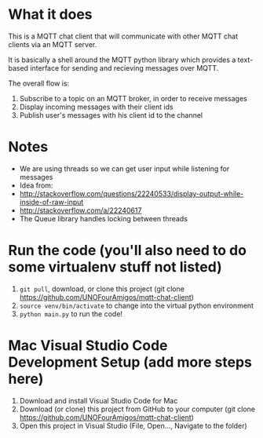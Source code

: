 # What it does
This is a MQTT chat client that will communicate with other MQTT chat clients via an MQTT server.

It is basically a shell around the MQTT python library which provides a text-based interface for sending and recieving messages over MQTT.

The overall flow is:

1. Subscribe to a topic on an MQTT broker, in order to receive messages
2. Display incoming messages with their client ids
3. Publish user's messages with his client id to the channel
 
# Notes
- We are using threads so we can get user input while listening for messages
 - Idea from:
  - http://stackoverflow.com/questions/22240533/display-output-while-inside-of-raw-input
  - http://stackoverflow.com/a/22240617
- The Queue library handles locking between threads

# Run the code (you'll also need to do some virtualenv stuff not listed)
1. `git pull`, download, or clone this project (git clone https://github.com/UNOFourAmigos/mqtt-chat-client)
2. `source venv/bin/activate` to change into the virtual python environment
3. `python main.py` to run the code!

# Mac Visual Studio Code Development Setup (add more steps here)
1. Download and install Visual Studio Code for Mac
2. Download (or clone) this project from GitHub to your computer (git clone https://github.com/UNOFourAmigos/mqtt-chat-client)
3. Open this project in Visual Studio (File, Open..., Navigate to the folder)

